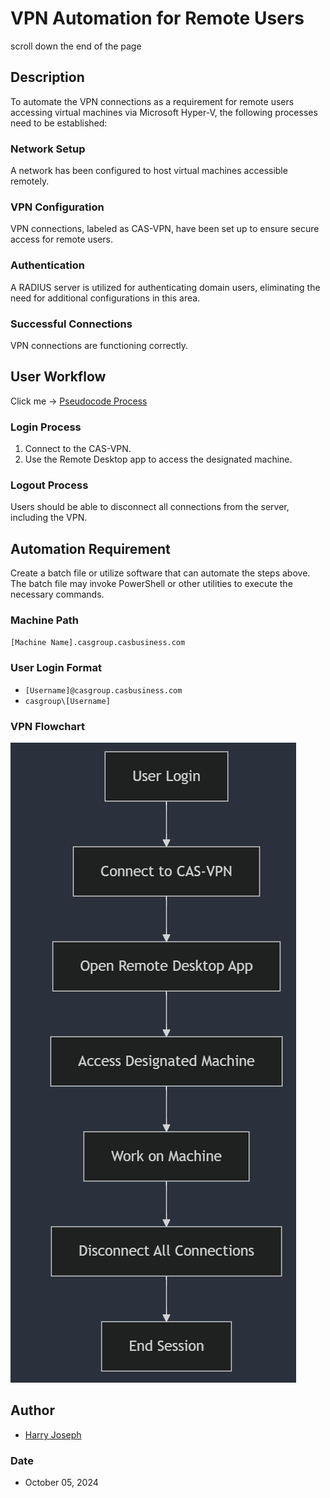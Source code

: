 # VPN Automation for Remote Users
scroll down the end of the page
## Description
To automate the VPN connections as a requirement for remote users accessing virtual machines via Microsoft Hyper-V, the following processes need to be established:

### Network Setup
A network has been configured to host virtual machines accessible remotely.

### VPN Configuration
VPN connections, labeled as CAS-VPN, have been set up to ensure secure access for remote users.

### Authentication
A RADIUS server is utilized for authenticating domain users, eliminating the need for additional configurations in this area.

### Successful Connections
VPN connections are functioning correctly.

## User Workflow 
Click me -> [Pseudocode Process](https://hjoseph777.github.io/VPNautomation/)
### Login Process
1. Connect to the CAS-VPN.
2. Use the Remote Desktop app to access the designated machine.

### Logout Process
Users should be able to disconnect all connections from the server, including the VPN.

## Automation Requirement
Create a batch file or utilize software that can automate the steps above. The batch file may invoke PowerShell or other utilities to execute the necessary commands.

### Machine Path
`[Machine Name].casgroup.casbusiness.com`

### User Login Format
- `[Username]@casgroup.casbusiness.com`
- `casgroup\[Username]`

### VPN Flowchart
![VPN Flowchart](./vpn-flowchart.png)


## Author
- [Harry Joseph](https://github.com/hjoseph777)

### Date
- October 05, 2024
